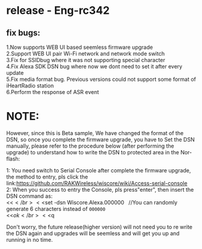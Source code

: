 # release - Eng-rc342
## fix bugs:
1.Now supports WEB UI based seemless firmware upgrade</br>
2.Support WEB UI pair Wi-Fi network and network mode switch</br>
3.Fix for SSIDbug  where it was not supporting special character</br>
4.Fix Alexa SDK DSN bug where now we dont need to set it after every update</br>
5.Fix media format bug. Previous versions could not support some format of iHeartRadio station</br>
6.Perform the response of ASR event</br>

# NOTE:
 However, since this is Beta sample, We have changed the format of the DSN, so once you complete the firmware upgrade, you have to Set the DSN manually, please refer to the procedure below (after performing the upgrade) to understand how to write the DSN to protected area in the Nor-flash:</br>

1: You need switch to Serial Console after complete the firmware upgrade, the method to entry, pls click the link:https://github.com/RAKWireless/wiscore/wiki/Access-serial-console </br>
2: When you success to entry the Console, pls press"enter", then insert the DSN command as:</br>
<<$</br>
<<$set -dsn Wiscore.Alexa.000000    //You can randomly generate 6 characters instead of `000000`</br>
<<$ok</br>
<<$q</br>

Don't worry, the future release(higher version) will not need you to re write the DSN again and upgrades will be seemless and will get you up and running in no time. </br>
